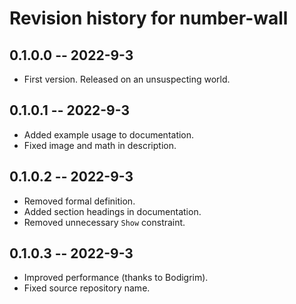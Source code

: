 # Revision history for number-wall

## 0.1.0.0 -- 2022-9-3

* First version. Released on an unsuspecting world.

## 0.1.0.1 -- 2022-9-3

* Added example usage to documentation.
* Fixed image and math in description.

## 0.1.0.2 -- 2022-9-3

* Removed formal definition.
* Added section headings in documentation.
* Removed unnecessary `Show` constraint.

## 0.1.0.3 -- 2022-9-3

* Improved performance (thanks to Bodigrim).
* Fixed source repository name.
